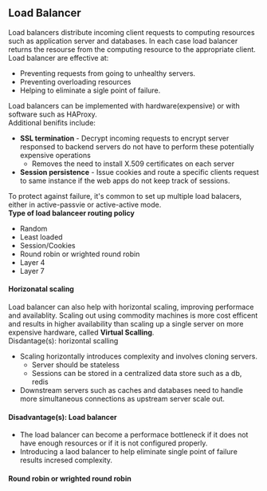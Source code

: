 ## Load Balancer
Load balancers distribute incoming client requests to computing resources such as application server and databases. In each case load balancer returns the resourse from the computing resource to the appropriate client.  
Load balancer are effective at:
- Preventing requests from going to unhealthy servers.
- Preventing overloading resources
- Helping to eliminate a sigle point of failure.

Load balancers can be implemented with hardware(expensive) or with software such as HAProxy.  
Additional benifits include:
- **SSL termination** - Decrypt incoming requests to encrypt server responsed to backend servers do not have to perform these potentially expensive operations
   - Removes the need to install X.509 certificates on each server
- **Session persistence** - Issue cookies and route a specific clients request to same instance if the web apps do not keep track of sessions.


To protect against failure, it's common to set up multiple load balacers, either in active-passvie or active-active mode.  
**Type of load balanceer routing policy**
- Random
- Least loaded
- Session/Cookies
- Round robin or wrighted round robin
- Layer 4
- Layer 7

#### Horizonatal scaling
Load balancer can also help with horizontal scaling, improving performace and availablity. Scaling out using commodity machines is more cost efficent and results in higher availability than scaling up a single server on more expensive hardware, called **Virtual Scalling**.  
Disdantage(s): horizontal scalling  
- Scaling horizontally introduces complexity and involves cloning servers.
  - Server should be stateless
  - Sessions can be stored in a centralized data store such as a db, redis
- Downstream servers such as caches and databases need to handle more simultaneous connections as upstream server scale out.

#### Disadvantage(s): Load balancer
- The load balancer can become a performace bottleneck if it does not have enough resources or if it is not configured properly.
- Introducing a laod balancer to help eliminate single point of failure results incresed complexity.

#### Round robin or wrighted round robin
